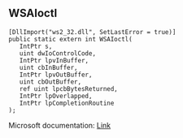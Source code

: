 ## WSAIoctl

```
[DllImport("ws2_32.dll", SetLastError = true)]
public static extern int WSAIoctl(
   IntPtr s,
   uint dwIoControlCode,
   IntPtr lpvInBuffer,
   uint cbInBuffer,
   IntPtr lpvOutBuffer,
   uint cbOutBuffer,
   ref uint lpcbBytesReturned,
   IntPtr lpOverlapped,
   IntPtr lpCompletionRoutine
);
```

Microsoft documentation: [Link](https://learn.microsoft.com/en-us/windows/win32/api/winsock2/nf-winsock2-wsaioctl)
